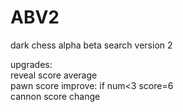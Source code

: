 # ABV2
dark chess alpha beta search version 2  
   
upgrades:  
      reveal score average  
      pawn score improve: if num<3 score=6  
      cannon score change  
